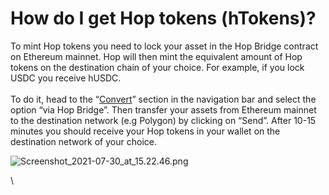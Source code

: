 # How do I get Hop tokens (hTokens)?

To mint Hop tokens you need to lock your asset in the Hop Bridge contract on Ethereum mainnet. Hop will then mint the equivalent amount of Hop tokens on the destination chain of your choice. For example, if you lock USDC you receive hUSDC.\
\
To do it, head to the “[Convert](https://app.hop.exchange/convert/amm)” section in the navigation bar and select the option “via Hop Bridge”. Then transfer your assets from Ethereum mainnet to the destination network (e.g Polygon) by clicking on “Send”. After 10-15 minutes you should receive your Hop tokens in your wallet on the destination network of your choice.

![Screenshot\_2021-07-30\_at\_15.22.46.png](https://help.hop.exchange/hc/article_attachments/4406095366029/Screenshot_2021-07-30_at_15.22.46.png)

\
